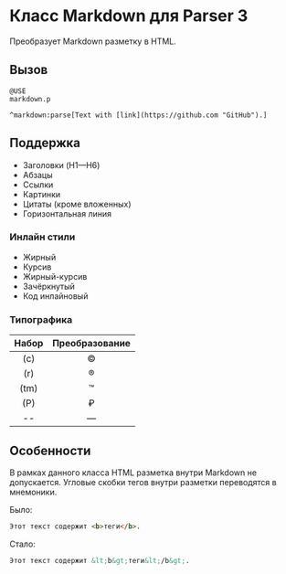 # Класс Markdown для Parser 3

Преобразует Markdown разметку в HTML. 

## Вызов

```
@USE
markdown.p

^markdown:parse[Text with [link](https://github.com "GitHub").]
```

## Поддержка

* Заголовки (H1—H6)
* Абзацы
* Ссылки
* Картинки
* Цитаты (кроме вложенных)
* Горизонтальная линия

### Инлайн стили

* Жирный
* Курсив
* Жирный-курсив
* Зачёркнутый
* Код инлайновый

### Типографика
| Набор| Преобразование |
|:----:|:--------------:|
| (с)  | © |
| (r)  | ® |
| (tm) | ™ |
| (P)  | ₽ |
| --   | — |

## Особенности

В рамках данного класса HTML разметка внутри Markdown не допускается. Угловые скобки тегов внутри разметки переводятся в мнемоники.

Было:

``` markdown
Этот текст содержит <b>теги</b>.
```

Стало:

``` markdown
Этот текст содержит &lt;b&gt;теги&lt;/b&gt;.
```
